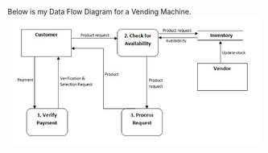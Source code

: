 Below is my Data Flow Diagram for a Vending Machine.
![alt tag](https://github.com/dfosborne/ISQA-3420/blob/master/Vending%20Machine_DFD.JPG?raw=true)
